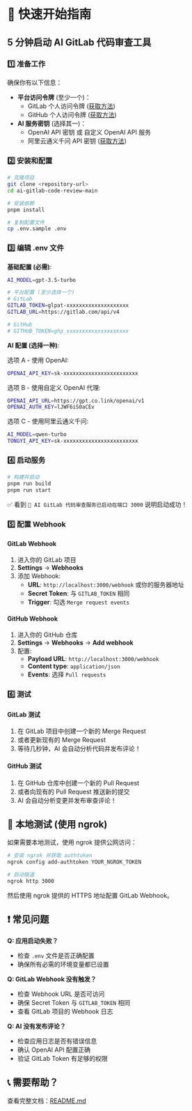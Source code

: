 # 🚀 快速开始指南

## 5 分钟启动 AI GitLab 代码审查工具

### 1️⃣ 准备工作

确保你有以下信息：
- **平台访问令牌** (至少一个)：
  - GitLab 个人访问令牌 ([获取方法](https://docs.gitlab.com/ee/user/profile/personal_access_tokens.html))
  - GitHub 个人访问令牌 ([获取方法](https://docs.github.com/en/authentication/keeping-your-account-and-data-secure/creating-a-personal-access-token))
- **AI 服务密钥** (选择其一)：
  - OpenAI API 密钥 或 自定义 OpenAI API 服务
  - 阿里云通义千问 API 密钥 ([获取方法](https://help.aliyun.com/zh/dashscope/developer-reference/activate-dashscope-and-create-an-api-key))

### 2️⃣ 安装和配置

```bash
# 克隆项目
git clone <repository-url>
cd ai-gitlab-code-review-main

# 安装依赖
pnpm install

# 复制配置文件
cp .env.sample .env
```

### 3️⃣ 编辑 .env 文件

**基础配置 (必需)**:
```bash
AI_MODEL=gpt-3.5-turbo

# 平台配置 (至少选择一个)
# GitLab
GITLAB_TOKEN=glpat-xxxxxxxxxxxxxxxxxxxx
GITLAB_URL=https://gitlab.com/api/v4

# GitHub
# GITHUB_TOKEN=ghp_xxxxxxxxxxxxxxxxxxxx
```

**AI 配置 (选择一种)**:

选项 A - 使用 OpenAI:
```bash
OPENAI_API_KEY=sk-xxxxxxxxxxxxxxxxxxxxxxxx
```

选项 B - 使用自定义 OpenAI 代理:
```bash
OPENAI_API_URL=https://gpt.co.link/openai/v1
OPENAI_AUTH_KEY=lJWF6iS0aCEv
```

选项 C - 使用阿里云通义千问:
```bash
AI_MODEL=qwen-turbo
TONGYI_API_KEY=sk-xxxxxxxxxxxxxxxxxxxxxxxx
```

### 4️⃣ 启动服务

```bash
# 构建并启动
pnpm run build
pnpm run start
```

✅ 看到 `🚀 AI GitLab 代码审查服务已启动在端口 3000` 说明启动成功！

### 5️⃣ 配置 Webhook

#### GitLab Webhook
1. 进入你的 GitLab 项目
2. **Settings** → **Webhooks**
3. 添加 Webhook:
   - **URL**: `http://localhost:3000/webhook` 或你的服务器地址
   - **Secret Token**: 与 `GITLAB_TOKEN` 相同
   - **Trigger**: 勾选 `Merge request events`

#### GitHub Webhook  
1. 进入你的 GitHub 仓库
2. **Settings** → **Webhooks** → **Add webhook**
3. 配置:
   - **Payload URL**: `http://localhost:3000/webhook`
   - **Content type**: `application/json`
   - **Events**: 选择 `Pull requests`

### 6️⃣ 测试

#### GitLab 测试
1. 在 GitLab 项目中创建一个新的 Merge Request
2. 或者更新现有的 Merge Request
3. 等待几秒钟，AI 会自动分析代码并发布评论！

#### GitHub 测试
1. 在 GitHub 仓库中创建一个新的 Pull Request
2. 或者向现有的 Pull Request 推送新的提交
3. AI 会自动分析变更并发布审查评论！

## 🔧 本地测试 (使用 ngrok)

如果需要本地测试，使用 ngrok 提供公网访问：

```bash
# 安装 ngrok 并获取 authtoken
ngrok config add-authtoken YOUR_NGROK_TOKEN

# 启动隧道
ngrok http 3000
```

然后使用 ngrok 提供的 HTTPS 地址配置 GitLab Webhook。

## ❗ 常见问题

**Q: 应用启动失败？**
- 检查 `.env` 文件是否正确配置
- 确保所有必需的环境变量都已设置

**Q: GitLab Webhook 没有触发？**
- 检查 Webhook URL 是否可访问
- 确保 Secret Token 与 `GITLAB_TOKEN` 相同
- 查看 GitLab 项目的 Webhook 日志

**Q: AI 没有发布评论？**
- 检查应用日志是否有错误信息
- 确认 OpenAI API 配置正确
- 验证 GitLab Token 有足够的权限

## 📞 需要帮助？

查看完整文档：[README.md](./README.md)
